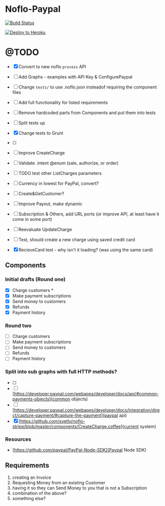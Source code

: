 # Noflo-Paypal

[![Build Status](https://travis-ci.org/aretecode/noflo-paypal.svg)](https://travis-ci.org/aretecode/noflo-paypal)

[![Deploy to Heroku](https://www.herokucdn.com/deploy/button.png)](https://heroku.com/deploy)

# @TODO
* [x] Convert to new noflo `process` API
* [ ] Add Graphs - examples with API Key & ConfigurePaypal
* [ ] Change `tests/` to use .noflo.json insteadof requiring the component files
* [ ] Add full functionality for listed requirements
* [ ] Remove hardcoded parts from Components and put them into tests
* [ ] Split tests up
* [x] Change tests to Grunt
* [ ]
* [ ] Improve CreateCharge

* [ ] Validate .intent @enum (sale, authorize, or order)
* [ ] TODO test other ListCharges parameters
* [ ] Currency in lowest for PayPal, convert?
* [ ] Create&GetCustomer?
* [ ] Improve Payout, make dynamic
* [ ] Subscription & Others, add URL ports (or improve API, at least have it come in some port)
* [ ] Reevaluate UpdateCharge
* [ ] Test, should create a new charge using saved credit card
* [x] RecieveCard test - why isn't it loading? (was using the same card)

## Components

### Initial drafts (Round one)
* [x] Charge customers *
* [x] Make payment subscriptions
* [x] Send money to customers
* [x] Refunds
* [x] Payment history

### Round two
* [ ] Charge customers
* [ ] Make payment subscriptions
* [ ] Send money to customers
* [ ] Refunds
* [ ] Payment history

### Split into sub graphs with full HTTP methods?
* [ ]
* [ ] [https://developer.paypal.com/webapps/developer/docs/api/#common-payments-objects](common objects)
* [ ] [https://developer.paypal.com/webapps/developer/docs/integration/direct/capture-payment/#capture-the-payment](paypal api)
* [x] [https://github.com/svetly/noflo-stripe/blob/master/components/CreateCharge.coffee](current system)

### Resources
* [https://github.com/paypal/PayPal-Node-SDK](Paypal Node SDK)

## Requirements
1) creating an Invoice
2) Requesting Money from an existing Customer
3) having it so they can Send Money to you that is not a Subscription
4) combination of the above?
5) something else?
